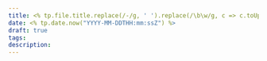 ```yaml
---
title: <% tp.file.title.replace(/-/g, ' ').replace(/\b\w/g, c => c.toUpperCase()) %>
date: <% tp.date.now("YYYY-MM-DDTHH:mm:ssZ") %>
draft: true
tags: 
description:
---
```

